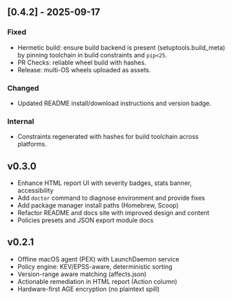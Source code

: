 ## [0.4.2] - 2025-09-17
### Fixed
- Hermetic build: ensure build backend is present (setuptools.build_meta) by pinning toolchain in build constraints and `pip<25`.
- PR Checks: reliable wheel build with hashes.
- Release: multi-OS wheels uploaded as assets.

### Changed
- Updated README install/download instructions and version badge.

### Internal
- Constraints regenerated with hashes for build toolchain across platforms.

## v0.3.0
- Enhance HTML report UI with severity badges, stats banner, accessibility
- Add `doctor` command to diagnose environment and provide fixes
- Add package manager install paths (Homebrew, Scoop)
- Refactor README and docs site with improved design and content
- Policies presets and JSON export module docs

## v0.2.1
- Offline macOS agent (PEX) with LaunchDaemon service
- Policy engine: KEV/EPSS-aware, deterministic sorting
- Version-range aware matching (affects.json)
- Actionable remediation in HTML report (Action column)
- Hardware-first AGE encryption (no plaintext spill)

